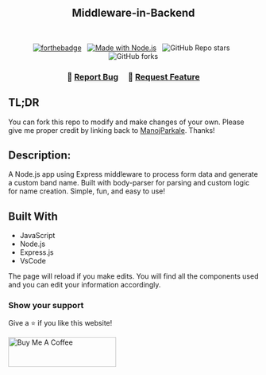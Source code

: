 <h2 align="center">
Middleware-in-Backend <br/>
</h2>

<br/>

<center>
 
[![forthebadge](https://forthebadge.com/images/badges/made-with-javascript.svg)](https://forthebadge.com) &nbsp;
[![Made with Node.js](https://img.shields.io/badge/Made_with-Node.js-green)](https://nodejs.org) &nbsp;
![GitHub Repo stars](https://img.shields.io/github/stars/ManojParkale/Middleware-in-Backend?color=red&logo=github&style=for-the-badge) &nbsp;
![GitHub forks](https://img.shields.io/github/forks/ManojParkale/Middleware-in-Backend?color=red&logo=github&style=for-the-badge)

</center>

<h3 align="center">
    🔹
    <a href="https://github.com/ManojParkale/Middleware-in-Backend/issues">Report Bug</a> &nbsp; &nbsp;
    🔹
    <a href="https://github.com/ManojParkale/Middleware-in-Backend/issues">Request Feature</a>
</h3>

## TL;DR

You can fork this repo to modify and make changes of your own. Please give me proper credit by linking back to [ManojParkale](https://github.com/ManojParkale/Middleware-in-Backend). Thanks!
<br/>

## Description:
A Node.js app using Express middleware to process form data and generate a custom band name. Built with body-parser for parsing and custom logic for name creation. Simple, fun, and easy to use!

## Built With

- JavaScript
- Node.js
- Express.js
- VsCode

The page will reload if you make edits.
You will find all the components used and you can edit your information accordingly.

### Show your support

Give a ⭐ if you like this website!

<a href="https://www.buymeacoffee.com/ManojParkale" target="_blank"><img src="https://cdn.buymeacoffee.com/buttons/v2/default-violet.png" alt="Buy Me A Coffee" height= "60px" width= "217px" ></a>
